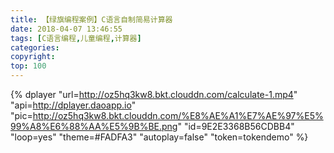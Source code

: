 ```yaml
---
title: 【绿旗编程案例】C语言自制简易计算器
date: 2018-04-07 13:46:55
tags: [C语言编程,儿童编程,计算器]
categories:
copyright:
top: 100
---
```



{% dplayer "url=http://oz5hq3kw8.bkt.clouddn.com/calculate-1.mp4" "api=http://dplayer.daoapp.io" "pic=http://oz5hq3kw8.bkt.clouddn.com/%E8%AE%A1%E7%AE%97%E5%99%A8%E6%88%AA%E5%9B%BE.png" "id=9E2E3368B56CDBB4" "loop=yes" "theme=#FADFA3" "autoplay=false" "token=tokendemo" %}


